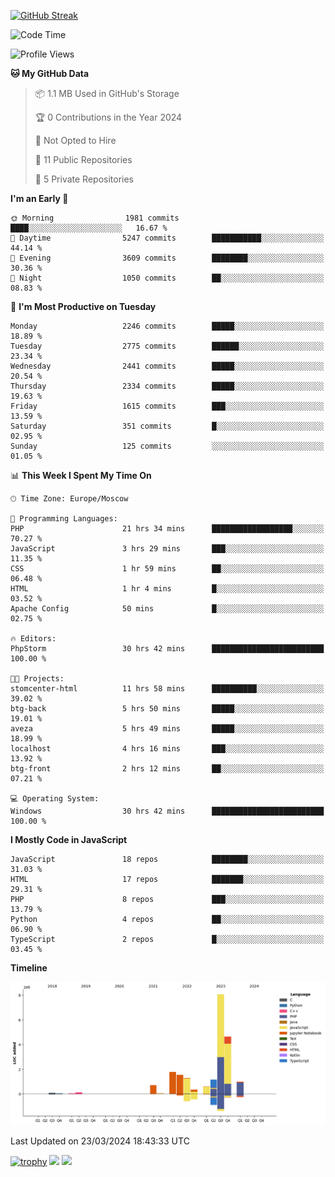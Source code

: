 [![GitHub Streak](https://github-readme-streak-stats.herokuapp.com/?user=yogik10)](https://git.io/streak-stats)
<!--START_SECTION:waka-->
![Code Time](http://img.shields.io/badge/Code%20Time-350%20hrs%203%20mins-blue)

![Profile Views](http://img.shields.io/badge/Profile%20Views-0-blue)

**🐱 My GitHub Data** 

> 📦 1.1 MB Used in GitHub's Storage 
 > 
> 🏆 0 Contributions in the Year 2024
 > 
> 🚫 Not Opted to Hire
 > 
> 📜 11 Public Repositories 
 > 
> 🔑 5 Private Repositories 
 > 
**I'm an Early 🐤** 

```text
🌞 Morning                1981 commits        ████░░░░░░░░░░░░░░░░░░░░░   16.67 % 
🌆 Daytime                5247 commits        ███████████░░░░░░░░░░░░░░   44.14 % 
🌃 Evening                3609 commits        ████████░░░░░░░░░░░░░░░░░   30.36 % 
🌙 Night                  1050 commits        ██░░░░░░░░░░░░░░░░░░░░░░░   08.83 % 
```
📅 **I'm Most Productive on Tuesday** 

```text
Monday                   2246 commits        █████░░░░░░░░░░░░░░░░░░░░   18.89 % 
Tuesday                  2775 commits        ██████░░░░░░░░░░░░░░░░░░░   23.34 % 
Wednesday                2441 commits        █████░░░░░░░░░░░░░░░░░░░░   20.54 % 
Thursday                 2334 commits        █████░░░░░░░░░░░░░░░░░░░░   19.63 % 
Friday                   1615 commits        ███░░░░░░░░░░░░░░░░░░░░░░   13.59 % 
Saturday                 351 commits         █░░░░░░░░░░░░░░░░░░░░░░░░   02.95 % 
Sunday                   125 commits         ░░░░░░░░░░░░░░░░░░░░░░░░░   01.05 % 
```


📊 **This Week I Spent My Time On** 

```text
🕑︎ Time Zone: Europe/Moscow

💬 Programming Languages: 
PHP                      21 hrs 34 mins      ██████████████████░░░░░░░   70.27 % 
JavaScript               3 hrs 29 mins       ███░░░░░░░░░░░░░░░░░░░░░░   11.35 % 
CSS                      1 hr 59 mins        ██░░░░░░░░░░░░░░░░░░░░░░░   06.48 % 
HTML                     1 hr 4 mins         █░░░░░░░░░░░░░░░░░░░░░░░░   03.52 % 
Apache Config            50 mins             █░░░░░░░░░░░░░░░░░░░░░░░░   02.75 % 

🔥 Editors: 
PhpStorm                 30 hrs 42 mins      █████████████████████████   100.00 % 

🐱‍💻 Projects: 
stomcenter-html          11 hrs 58 mins      ██████████░░░░░░░░░░░░░░░   39.02 % 
btg-back                 5 hrs 50 mins       █████░░░░░░░░░░░░░░░░░░░░   19.01 % 
aveza                    5 hrs 49 mins       █████░░░░░░░░░░░░░░░░░░░░   18.99 % 
localhost                4 hrs 16 mins       ███░░░░░░░░░░░░░░░░░░░░░░   13.92 % 
btg-front                2 hrs 12 mins       ██░░░░░░░░░░░░░░░░░░░░░░░   07.21 % 

💻 Operating System: 
Windows                  30 hrs 42 mins      █████████████████████████   100.00 % 
```

**I Mostly Code in JavaScript** 

```text
JavaScript               18 repos            ████████░░░░░░░░░░░░░░░░░   31.03 % 
HTML                     17 repos            ███████░░░░░░░░░░░░░░░░░░   29.31 % 
PHP                      8 repos             ███░░░░░░░░░░░░░░░░░░░░░░   13.79 % 
Python                   4 repos             ██░░░░░░░░░░░░░░░░░░░░░░░   06.90 % 
TypeScript               2 repos             █░░░░░░░░░░░░░░░░░░░░░░░░   03.45 % 
```



**Timeline**

![Lines of Code chart](https://raw.githubusercontent.com/Yogik10/Yogik10/main/assets/bar_graph.png)


 Last Updated on 23/03/2024 18:43:33 UTC
<!--END_SECTION:waka-->
[![trophy](https://github-profile-trophy.vercel.app/?username=yogik10)](https://github.com/ryo-ma/github-profile-trophy)
![](https://github-profile-summary-cards.vercel.app/api/cards/profile-details?username=yogik10&theme=solarized_dark)
![](https://github-profile-summary-cards.vercel.app/api/cards/most-commit-language?username=yogik10&theme=solarized_dark)


